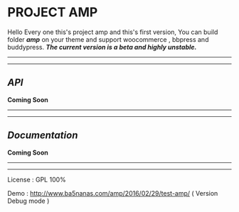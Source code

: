 

**PROJECT AMP**
===========

Hello Every one this's project amp and this's first version,
You can build folder ***amp*** on your theme and support woocommerce , bbpress and buddypress.
***The current version is a beta and highly unstable.***


----------


----------


***API***
--------------
**Coming Soon**


----------


----------


***Documentation***
-------------

**Coming Soon**

----------


----------

License : GPL 100%

Demo : http://www.ba5nanas.com/amp/2016/02/29/test-amp/ ( Version Debug mode )
